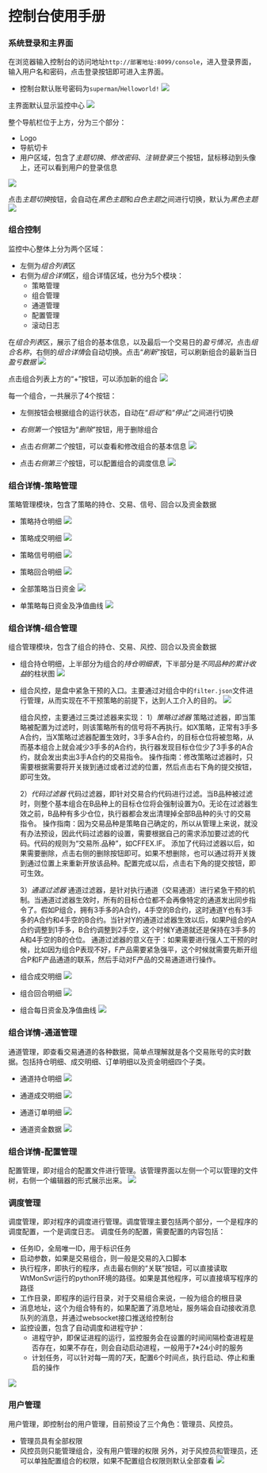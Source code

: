 # 控制台使用手册

### 系统登录和主界面
在浏览器输入控制台的访问地址`http://部署地址:8099/console`，进入登录界面，输入用户名和密码，点击登录按钮即可进入主界面。
* 控制台默认账号密码为`superman`/`Helloworld!`
![](./images/console/1_login.png)

主界面默认显示监控中心
![](./images/console/2_monitor_main.png)

整个导航栏位于上方，分为三个部分：
* Logo
* 导航切卡
* 用户区域，包含了*主题切换*、*修改密码*、*注销登录*三个按钮，鼠标移动到头像上，还可以看到用户的登录信息

![](./images/console/3_header.png)

点击*主题切换*按钮，会自动在*黑色主题*和*白色主题*之间进行切换，默认为*黑色主题*
![](./images/console/25_theme.png)

### 组合控制
监控中心整体上分为两个区域：
* 左侧为*组合列表*区
* 右侧为*组合详情*区，组合详情区域，也分为5个模块：
    - 策略管理
    - 组合管理
    - 通道管理
    - 配置管理
    - 滚动日志

在*组合列表*区，展示了组合的基本信息，以及最后一个交易日的*盈亏情况*，点击*组合名称*，右侧的*组合详情*会自动切换。点击“*刷新*”按钮，可以刷新组合的最新当日*盈亏数据*
![](./images/console/4_groups.png)

点击组合列表上方的“+”按钮，可以添加新的组合
![](./images/console/05_addgroup.png)

每一个组合，一共展示了4个按钮：
* 左侧按钮会根据组合的运行状态，自动在“*启动*”和“*停止*”之间进行切换

* *右侧第一个*按钮为“*删除*”按钮，用于删除组合

* 点击*右侧第二个*按钮，可以查看和修改组合的基本信息
![](./images/console/06_modgroup.png)

* 点击*右侧第三个*按钮，可以配置组合的调度信息
![](./images/console/07_moncfg.png)

### 组合详情-策略管理
策略管理模块，包含了策略的持仓、交易、信号、回合以及资金数据
* 策略持仓明细
![](./images/console/08_stra_pos.png)

* 策略成交明细
![](./images/console/09_stra_trd.png)

* 策略信号明细
![](./images/console/10_stra_sig.png)

* 策略回合明细
![](./images/console/11_stra_rnd.png)

* 全部策略当日资金
![](./images/console/12_stra_allfnd.png)

* 单策略每日资金及净值曲线
![](./images/console/12_stra_fnd.png)

### 组合详情-组合管理
组合管理模块，包含了组合的持仓、交易、风控、回合以及资金数据
* 组合持仓明细，上半部分为组合的*持仓明细表*，下半部分是*不同品种的累计收益*的柱状图
![](./images/console/14_grp_pos.png)

* 组合风控，是盘中紧急干预的入口。主要通过对组合中的`filter.json`文件进行管理，从而实现在不干预策略的前提下，达到人工介入的目的。
    ![](./images/console/15_grp_risk.png)

    组合风控，主要通过三类过滤器来实现：
    1）*策略过滤器*
    策略过滤器，即当策略被配置为过滤时，则该策略所有的信号将不再执行。如X策略，正常有3手多A合约，当X策略过滤器配置生效时，3手多A合约，的目标仓位将被忽略，从而基本组合上就会减少3手多的A合约，执行器发现目标仓位少了3手多的A合约，就会发出卖出3手A合约的交易指令。
    操作指南：修改策略过滤器时，只需要根据需要将开关拨到通过或者过滤的位置，然后点击右下角的提交按钮，即可生效。

    2）*代码过滤器*
    代码过滤器，即针对交易合约代码进行过滤。当B品种被过滤时，则整个基本组合在B品种上的目标仓位将会强制设置为0。无论在过滤器生效之前，B品种有多少仓位，执行器都会发出清理掉全部B品种的头寸的交易指令。
    操作指南：因为交易品种是策略自己确定的，所以从管理上来说，就没有办法预设，因此代码过滤器的设置，需要根据自己的需求添加要过滤的代码。代码的规则为“交易所.品种”，如CFFEX.IF。
    添加了代码过滤器以后，如果需要删除，点击右侧的删除按钮即可。如果不想删除，也可以通过将开关拨到通过位置上来重新开放该品种。配置完成以后，点击右下角的提交按钮，即可生效。

    3）*通道过滤器*
    通道过滤器，是针对执行通道（交易通道）进行紧急干预的机制。当通道过滤器生效时，所有的目标仓位都不会再像特定的通道发出同步指令了。假如P组合，拥有3手多的A合约，4手空的B合约，这时通道Y也有3手多的A合约和4手空的B合约。当针对Y的通道过滤器生效以后，如果P组合的A合约调整到1手多，B合约调整到2手空，这个时候Y通道就还是保持在3手多的A和4手空的B的仓位。
    通道过滤器的意义在于：如果需要进行强人工干预的时候，比如因为组合P表现不好，F产品需要紧急强平，这个时候就需要先断开组合P和F产品通道的联系，然后手动对F产品的交易通道进行操作。

* 组合成交明细
![](./images/console/15_grp_trd.png)

* 组合回合明细
![](./images/console/17_grp_rnd.png)

* 组合每日资金及净值曲线
![](./images/console/18_grp_fnd.png)

### 组合详情-通道管理
通道管理，即查看交易通道的各种数据，简单点理解就是各个交易账号的实时数据。包括持仓明细、成交明细、订单明细以及资金明细四个子类。

* 通道持仓明细
![](./images/console/19_chnl_pos.png)

* 通道成交明细
![](./images/console/20_chnl_trd.png)

* 通道订单明细
![](./images/console/22_chnl_ord.png)

* 通道资金数据
![](./images/console/21_chnl_fnd.png)

### 组合详情-配置管理
配置管理，即对组合的配置文件进行管理。该管理界面以左侧一个可以管理的文件树，右侧一个编辑器的形式展示出来。
![](./images/console/22_cfg_editor.png)

### 调度管理
调度管理，即对程序的调度进行管理。调度管理主要包括两个部分，一个是程序的调度配置，一个是调度日志。
调度任务的配置，需要配置的内容包括：
* 任务ID，全局唯一ID，用于标识任务
* 启动参数，如果是交易组合，则一般是交易的入口脚本
* 执行程序，即执行的程序，点击最右侧的“关联”按钮，可以直接读取WtMonSvr运行的python环境的路径。如果是其他程序，可以直接填写程序的路径
* 工作目录，即程序的运行目录，对于交易组合来说，一般为组合的根目录
* 消息地址，这个为组合特有的，如果配置了消息地址，服务端会自动接收消息队列的消息，并通过websocket接口推送给控制台
* 监控设置，包含了自动调度和进程守护：
    - 进程守护，即保证进程的运行，监控服务会在设置的时间间隔检查进程是否存在，如果不存在，则会自动启动进程，一般用于7*24小时的服务
    - 计划任务，可以针对每一周的7天，配置6个时间点，执行启动、停止和重启的操作

![](./images/console/23_schedule.png)

### 用户管理
用户管理，即控制台的用户管理，目前预设了三个角色：管理员、风控员。
* 管理员具有全部权限
* 风控员则只能管理组合，没有用户管理的权限
另外，对于风控员和管理员，还可以单独配置组合的权限，如果不配置组合权限则默认全部查看
![](./images/console/24_admin.png)